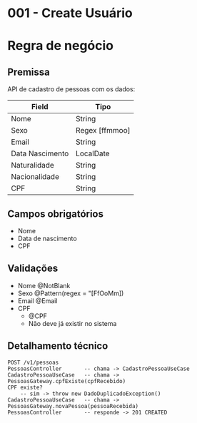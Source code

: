 # 001 - Create Usuário

# Regra de negócio

## Premissa

API de cadastro de pessoas com os dados:

|Field|Tipo
|---|---|
|Nome|String|
|Sexo|Regex [ffmmoo]|
|Email|String|
|Data Nascimento|LocalDate|
|Naturalidade|String|
|Nacionalidade|String|
|CPF|String|

## Campos obrigatórios

* Nome
* Data de nascimento
* CPF

## Validações

* Nome      @NotBlank
* Sexo      @Pattern(regex = "[FfOoMm])
* Email     @Email
* CPF
    * @CPF
    * Não deve já existir no sistema

## Detalhamento técnico

```
POST /v1/pessoas
PessoasController       -- chama -> CadastroPessoaUseCase
CadastroPessoaUseCase   -- chama -> PessoasGateway.cpfExiste(cpfRecebido)
CPF existe?
    -- sim -> throw new DadoDuplicadoException()
CadastroPessoaUseCase   -- chama -> PessoasGateway.novaPessoa(pessoaRecebida)
PessoasController       -- responde -> 201 CREATED
```

